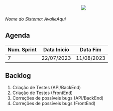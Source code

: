 <div align=center>
  <img src="../imagens/INFVertical.jpg">
</div>

###### Nome do Sistema: AvalieAqui

## Agenda

| **Num. Sprint** | **Data Inicio** | **Data Fim** |
| --------------- | --------------- | ------------ |
| 7               | 22/07/2023      | 11/08/2023   |

## Backlog

1. Criação de Testes (API/BackEnd)
2. Criação de Testes (FrontEnd)
3. Correções de possíveis bugs (API/BackEnd)
4. Correções de possíveis bugs (FrontEnd)
